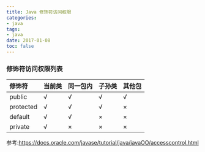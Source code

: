 ```yaml
---
title: Java 修饰符访问权限
categories:
- java
tags:
- java
date: 2017-01-08
toc: false
---
```


### 修饰符访问权限列表

| 修饰符 | 当前类 | 同一包内 | 子孙类 | 其他包
| :--- | :--- | :--- | :--- | :--- |
| public | √ | √ | √ | √ |
| protected | √ | √ | √ | × |
| default | √ | √ | × | × |
| private | √ | × | × | × |

参考:https://docs.oracle.com/javase/tutorial/java/javaOO/accesscontrol.html
